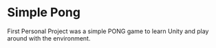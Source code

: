 # Simple Pong

First Personal Project was a simple PONG game to learn Unity and play around with the environment.
